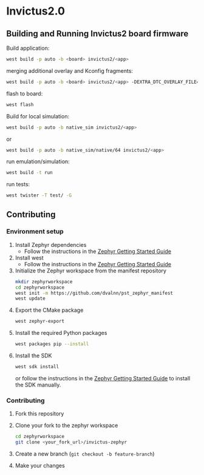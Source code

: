 # Invictus2.0

## Building and Running Invictus2 board firmware

Build application:
```bash
west build -p auto -b <board> invictus2/<app>
```

merging additional overlay and Kconfig fragments:
```bash
west build -p auto -b <board> invictus2/<app> -DEXTRA_DTC_OVERLAY_FILE=<dtc_fragment>.overlay -DEXTRA_CONF_FILE=<kconfig_fragment>.conf
```

flash to board:
```bash
west flash
```

Build for local simulation:
```bash
west build -p auto -b native_sim invictus2/<app>
```
or 
```bash
west build -p auto -b native_sim/native/64 invictus2/<app>
```

run emulation/simulation:
```bash
west build -t run
```

run tests:
```bash
west twister -T test/ -G
```

## Contributing

### Environment setup

1. Install Zephyr dependencies 
   - Follow the instructions in the [Zephyr Getting Started Guide](https://docs.zephyrproject.org/latest/develop/getting_started/index.html)
2. Install west
   - Follow the instructions in the [Zephyr Getting Started Guide](https://docs.zephyrproject.org/latest/develop/getting_started/index.html)
3. Initialize the Zephyr workspace from the manifest repository
   ```bash
   mkdir zephyrworkspace
   cd zephyrworkspace
   west init -m https://github.com/dvalnn/pst_zephyr_manifest
   west update
   ```
4. Export the CMake package
   ```bash
   west zephyr-export
   ```
5. Install the required Python packages
   ```bash
   west packages pip --install
   ```
6. Install the SDK
   ```bash
   west sdk install
   ```
   or follow the instructions in the [Zephyr Getting Started Guide](https://docs.zephyrproject.org/latest/develop/toolchains/zephyr_sdk.html#toolchain-zephyr-sdk-install) to install the SDK manually.

### Contributing

1. Fork this repository

2. Clone your fork to the zephyr workspace
   ```bash
   cd zephyrworkspace
   git clone <your_fork_url>/invictus-zephyr
   ```

2. Create a new branch (`git checkout -b feature-branch`)

3. Make your changes
